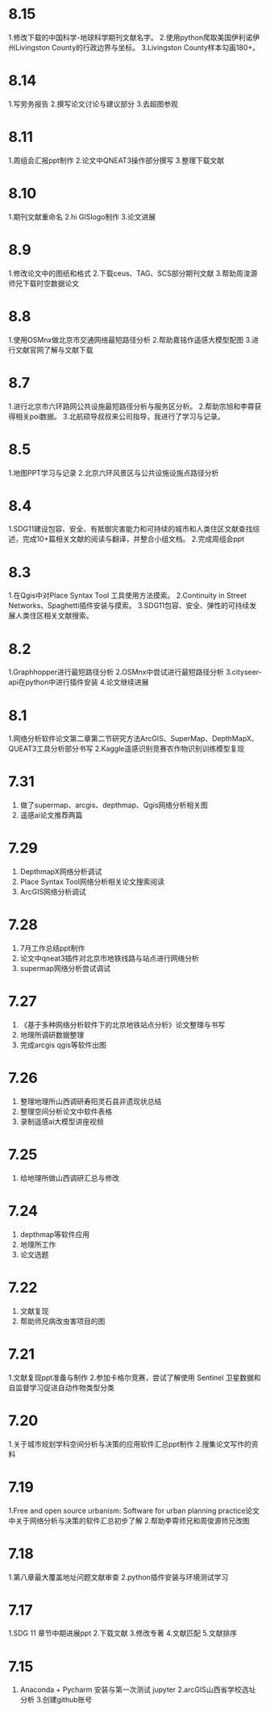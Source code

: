 # 8.15
1.修改下载的中国科学-地球科学期刊文献名字。
2.使用python爬取美国伊利诺伊州Livingston County的行政边界与坐标。
3.Livingston County样本勾画180+。
# 8.14
1.写劳务报告
2.撰写论文讨论与建议部分
3.去超图参观
# 8.11
1.周组会汇报ppt制作
2.论文中QNEAT3操作部分撰写
3.整理下载文献
# 8.10
1.期刊文献重命名
2.hi GISlogo制作
3.论文进展
# 8.9
1.修改论文中的图纸和格式
2.下载ceus、TAG、SCS部分期刊文献
3.帮助周浚源师兄下载时空数据论文
# 8.8
1.使用OSMnx做北京市交通网络最短路径分析
2.帮助嘉铭作遥感大模型配图
3.进行文献官网了解与文献下载
# 8.7
1.进行北京市六环路网公共设施最短路径分析与服务区分析。
2.帮助宗旭和李霄获得相关poi数据。
3.北航硕导叔叔来公司指导，我进行了学习与记录。
# 8.5
1.地图PPT学习与记录
2.北京六环风景区与公共设施设施点路径分析
# 8.4
1.SDG11建设包容、安全、有抵御灾害能力和可持续的城市和人类住区文献查找综述，完成10+篇相关文献的阅读与翻译，并整合小组文档。
2.完成周组会ppt
# 8.3
1.在Qgis中对Place Syntax Tool 工具使用方法摸索。
2.Continuity in Street Networks、Spaghetti插件安装与摸索。
3.SDG11包容、安全、弹性的可持续发展人类住区相关文献搜索。
# 8.2
1.Graphhopper进行最短路径分析
2.OSMnx中尝试进行最短路径分析
3.cityseer-api在python中进行插件安装
4.论文继续进展
# 8.1
1.网络分析软件论文第二章第二节研究方法ArcGIS、SuperMap、DepthMapX、QUEAT3工具分析部分书写
2.Kaggle遥感识别竞赛农作物识别训练模型复现
# 7.31
1. 做了supermap、arcgis、depthmap、Qgis网络分析相关图
2. 遥感ai论文推荐两篇
# 7.29
1. DepthmapX网络分析调试
2. Place Syntax Tool网络分析相关论文搜索阅读
3. ArcGIS网络分析调试
# 7.28
1. 7月工作总结ppt制作
2. 论文中qneat3插件对北京市地铁线路与站点进行网络分析
3. supermap网络分析尝试调试
# 7.27
1. 《基于多种网络分析软件下的北京地铁站点分析》论文整理与书写
2. 地理所调研数据整理
3. 完成arcgis qgis等软件出图
# 7.26
1. 整理地理所山西调研寿阳灵石县非遗现状总结
2. 整理空间分析论文中软件表格
3. 录制遥感ai大模型讲座视频
# 7.25
1. 给地理所做山西调研汇总与修改
# 7.24
1. depthmap等软件应用
2. 地理所工作
3. 论文选题
# 7.22
1. 文献复现
2. 帮助师兄病改虫害项目的图
# 7.21
1.文献复现ppt准备与制作
2.参加卡格尔竞赛，尝试了解使用 Sentinel 卫星数据和自监督学习促进自动作物类型分类
# 7.20
1.关于城市规划学科空间分析与决策的应用软件汇总ppt制作
2.搜集论文写作的资料
# 7.19
1.Free and open source urbanism: Software for urban planning practice论文中关于网络分析与决策的软件汇总初步了解
2.帮助李霄师兄和周俊源师兄改图
# 7.18
1.第八章最大覆盖地址问题文献审查
2.python插件安装与环境测试学习
# 7.17
1.SDG 11 章节中期进展ppt
2.下载文献
3.修改专著
4.文献匹配
5.文献排序
# 7.15
1. Anaconda + Pycharm 安装与第一次测试 jupyter
2.arcGIS山西省学校选址分析
3.创建github账号
